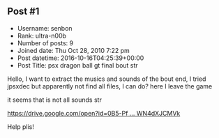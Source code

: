 ## Post #1
- Username: senbon
- Rank: ultra-n00b
- Number of posts: 9
- Joined date: Thu Oct 28, 2010 7:22 pm
- Post datetime: 2016-10-16T04:25:39+00:00
- Post Title: psx dragon ball gt final bout str

Hello, I want to extract the musics and sounds of the bout end, I tried jpsxdec but apparently not find all files, I can do? here I leave the game

it seems that is not all sounds str


[https://drive.google.com/open?id=0B5-Pf ... WN4dXJCMVk](https://drive.google.com/open?id=0B5-PfkR-zSsXdWMtaWN4dXJCMVk)

Help plis!
